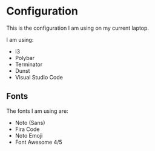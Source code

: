 # Configuration

This is the configuration I am using on my current laptop.

I am using:

  * i3
  * Polybar
  * Terminator
  * Dunst
  * Visual Studio Code

## Fonts

The fonts I am using are:

  * Noto (Sans)
  * Fira Code
  * Noto Emoji
  * Font Awesome 4/5